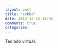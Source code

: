 ```yaml
---
layout: post
title: "xvkbd"
date: 2013-12-15 18:41
comments: true
categories: 
---
```

Teclado virtual.

